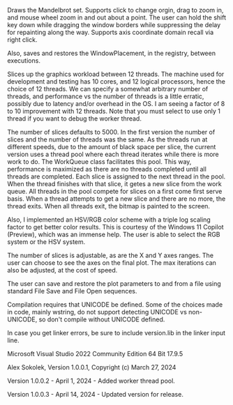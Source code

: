 Draws the Mandelbrot set. Supports click to change orgin, drag
to zoom in, and mouse wheel zoom in and out about a point. The
user can hold the shift key down while dragging the window
borders while suppressing the delay for repainting along the way.
Supports axis coordinate domain recall via right click.

Also, saves and restores the WindowPlacement, in the registry,
between executions.

Slices up the graphics workload between 12 threads. The machine
used for development and testing has 10 cores, and 12 logical
processors, hence the choice of 12 threads. We can specify a
somewhat arbitrary number of threads, and performance vs the
number of threads is a little erratic, possibly due to latency
and/or overhead in the OS. I am seeing a factor of 8 to 10
improvement with 12 threads. Note that you must select to use
only 1 thread if you want to debug the worker thread.

The number of slices defaults to 5000. In the first version
the number of slices and the number of threads was the same.
As the threads run at different speeds, due to the amount of
black space per slice, the current version uses a thread
pool where each thread iterates while there is more work to
do. The WorkQueue class facilitates this pool. This way,
performance is maximized as there are no threads completed
until all threads are completed. Each slice is assigned to
the next thread in the pool. When the thread finishes with
that slice, it getes a new slice from the work queue. All
threads in the pool compete for slices on a first come first
serve basis. When a thread attempts to get a new slice and
there are no more, the thread exits. When all threads exit,
the bitmap is painted to the screen.
 
Also, I implemented an HSV/RGB color scheme with a triple log
scaling factor to get better color results. This is courtesy
of the Windows 11 Copilot (Preview), which was an immense help.
The user is able to select the RGB system or the HSV system.
 
The number of slices is adjustable, as are the X and Y axes
ranges. The user can choose to see the axes on the final plot.
The max iterations can also be adjusted, at the cost of speed.

The user can save and restore the plot parameters to and from
a file using standard File Save and File Open sequences.
 
Compilation requires that UNICODE be defined. Some of the
choices made in code, mainly wstring, do not support detecting
UNICODE vs non-UNICODE, so don't compile without UNICODE defined.

In case you get linker errors, be sure to include version.lib
in the linker input line.
 
Microsoft Visual Studio 2022 Community Edition 64 Bit 17.9.5

Alex Sokolek, Version 1.0.0.1, Copyright (c) March 27, 2024

Version 1.0.0.2 - April 1, 2024 - Added worker thread pool.

Version 1.0.0.3 - April 14, 2024 - Updated version for release.
